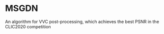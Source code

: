 # MSGDN
An algorithm for VVC post-processing, which achieves the best PSNR in the CLIC2020 competition
